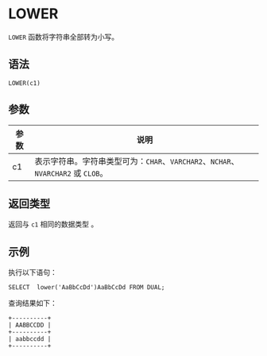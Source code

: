 LOWER 
==========================



`LOWER` 函数将字符串全部转为小写。

语法 
--------------

    LOWER(c1)



参数 
--------------



| 参数 |                              说明                               |
|----|---------------------------------------------------------------|
| c1 | 表示字符串。字符串类型可为：`CHAR`、`VARCHAR2`、`NCHAR`、`NVARCHAR2` 或 `CLOB`。 |



返回类型 
----------------

返回与 `c1` 相同的数据类型 。

示例 
--------------

执行以下语句：

    SELECT  lower('AaBbCcDd')AaBbCcDd FROM DUAL;



查询结果如下：

    +----------+
    | AABBCCDD |
    +----------+
    | aabbccdd |
    +----------+


